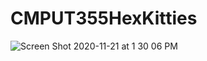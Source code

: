 # CMPUT355HexKitties
![Screen Shot 2020-11-21 at 1 30 06 PM](https://user-images.githubusercontent.com/36469528/99886954-b2b72780-2bfd-11eb-9277-f457a1ba761d.png)
